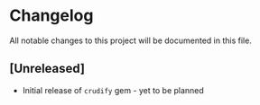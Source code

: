 # Changelog
All notable changes to this project will be documented in this file.

## [Unreleased]
- Initial release of `crudify` gem - yet to be planned